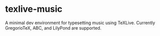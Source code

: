 # texlive-music
A minimal dev environment for typesetting music using TeXLive. Currently GregorioTeX, ABC, and LilyPond are supported.

